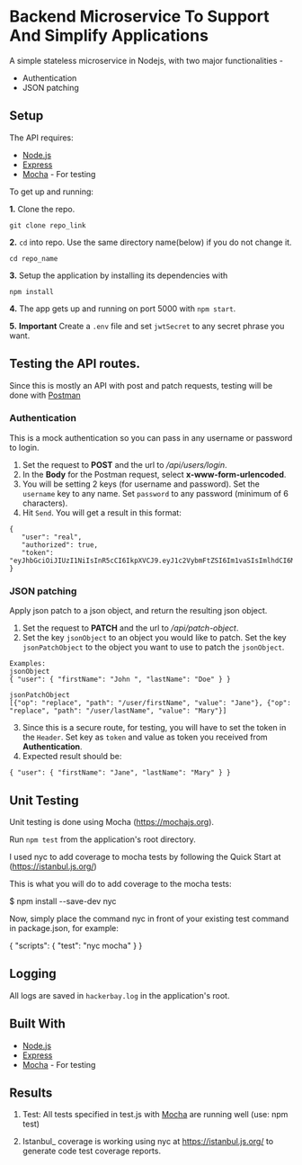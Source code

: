 # Backend Microservice To Support And Simplify Applications

A simple stateless microservice in Nodejs, with two major functionalities -

 * Authentication
 * JSON patching


## Setup

The API requires:
 * [Node.js](https://nodejs.org/en/download/)
 * [Express](https://expressjs.com/)
 * [Mocha](https://mochajs.org/) - For testing

To get up and running: 

**1.** Clone the repo.
```
git clone repo_link
```

**2.**  ```cd``` into repo. Use the same directory name(below) if you do not change it.
```
cd repo_name
```

**3.**  Setup the application by installing its dependencies with
```
npm install
```

**4.**  The app gets up and running on port 5000 with ```npm start```.

**5.**  **Important** Create a ```.env``` file and set ```jwtSecret``` to any secret phrase you want.
 

## Testing the API routes.

Since this is mostly an API with post and patch requests, testing will be done with [Postman](https://www.getpostman.com/)

### Authentication
This is a mock authentication so you can pass in any username or password to login.
 1. Set the request to **POST** and the url to _/api/users/login_. 
 2. In the **Body** for the Postman request, select **x-www-form-urlencoded**.
 3. You will be setting 2 keys (for username and password). Set the ```username``` key to any name. Set ```password``` to any password (minimum of 6 characters).
 4. Hit ```Send```. You will get a result in this format:
 ```
 {
    "user": "real",
    "authorized": true,
    "token": "eyJhbGciOiJIUzI1NiIsInR5cCI6IkpXVCJ9.eyJ1c2VybmFtZSI6Im1vaSIsImlhdCI6MTUzMjAwNDkwMSwiZXhwIjoxNTMyMDI2NTAxfQ.sonItbpZ_yKsRLDXNfDqwN6yN5VbdMVDhgKAMxDmPFY"
}
 ```


 ### JSON patching
Apply json patch to a json object, and return the resulting json object.
 1. Set the request to **PATCH** and the url to _/api/patch-object_.
 2. Set the key ```jsonObject``` to an object you would like to patch. Set the key ```jsonPatchObject``` to the object you want to use to patch the ```jsonObject```.
 ```
 Examples:
 jsonObject
 { "user": { "firstName": "John ", "lastName": "Doe" } }

 jsonPatchObject
 [{"op": "replace", "path": "/user/firstName", "value": "Jane"}, {"op": "replace", "path": "/user/lastName", "value": "Mary"}]
 ```
 3. Since this is a secure route, for testing, you will have to set the token in the ```Header```. Set key as ```token``` and value as token you received from **Authentication**.
 4. Expected result should be:
 ```
 { "user": { "firstName": "Jane", "lastName": "Mary" } }
 ```


## Unit Testing

Unit testing is done using Mocha (https://mochajs.org).

Run ```npm test``` from the application's root directory.

I used nyc to add coverage to mocha tests by following the Quick Start at (https://istanbul.js.org/)

This is what you will do to add coverage to the mocha tests:

$ npm install --save-dev nyc

Now, simply place the command nyc in front of your existing test command in package.json, for example:

{
  "scripts": {
    "test": "nyc mocha"
  }
}

## Logging

All logs are saved in ```hackerbay.log``` in the application's root.


## Built With

 * [Node.js](https://nodejs.org)
 * [Express](https://expressjs.com/)
 * [Mocha](https://mochajs.org/) - For testing


## Results

 1. Test: All tests specified in test.js with [Mocha](https://mochajs.org/) are running well (use: npm test)
 
 2. Istanbul_ coverage is working using nyc at https://istanbul.js.org/ to generate code test coverage reports.
